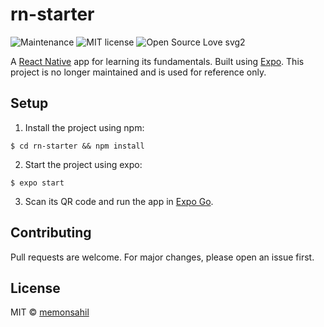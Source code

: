 # rn-starter

![Maintenance](https://img.shields.io/badge/Maintained%3F-no-red.svg)
![MIT license](https://img.shields.io/badge/License-MIT-blue.svg)
![Open Source Love svg2](https://badges.frapsoft.com/os/v2/open-source.svg?v=103)

A [React Native](https://reactnative.dev/) app for learning its fundamentals. Built using [Expo](https://expo.io). This project is no longer maintained and is used for reference only.

## Setup

1. Install the project using npm:

````
$ cd rn-starter && npm install
````

2. Start the project using expo:

````
$ expo start
````

3. Scan its QR code and run the app in [Expo Go](https://expo.io/client).

## Contributing

Pull requests are welcome. For major changes, please open an issue first.

## License

MIT &copy; [memonsahil](https://github.com/memonsahil)
